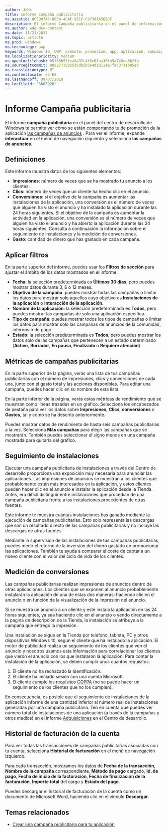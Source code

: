 ```yaml
---
author: JnHs
title: Informe Campaña publicitaria
ms.assetid: 8C5907A6-8059-4CAF-951F-C97301A5EEDF
description: El informe Campaña publicitaria en el panel de información del Centro de desarrollo de Windows te permite ver el rendimiento de las campañas de anuncios de promoción de tu aplicación.
ms.author: wdg-dev-content
ms.date: 11/21/2017
ms.topic: article
ms.prod: windows
ms.technology: uwp
keywords: Windows 10, UWP, promote, promoción, app, aplicación, campaign, campaña, report, informe, installs, instalaciones
ms.localizationpriority: medium
ms.openlocfilehash: b5f63b53fca8a97c4f6e61aa38f45a749ca0621b
ms.sourcegitcommit: 00d27738325d6db5b5e481911ae7fac0711b05eb
ms.translationtype: MT
ms.contentlocale: es-ES
ms.lasthandoff: 09/07/2018
ms.locfileid: "3665920"
---
```

# <a name="ad-campaign-report"></a>Informe Campaña publicitaria

El informe **campaña publicitaria** en el panel del centro de desarrollo de Windows te permite ver cómo se están comportando tu de promoción de la aplicación [las campañas de anuncios](create-an-ad-campaign-for-your-app.md) . Para ver el informe, expande **interactuar** en el menú de navegación izquierdo y selecciona **las campañas de anuncios**.

## <a name="definitions"></a>Definiciones

Este informe muestra datos de los siguientes elementos:

-   **Impresiones**: número de veces que se ha mostrado tu anuncio a los clientes.
-   **Clics**: número de veces que un cliente ha hecho clic en el anuncio.
-   **Conversiones**: si el objetivo de la campaña es aumentar las instalaciones de la aplicación, una conversión es el número de veces que alguien ha visto el anuncio y ha instalado la aplicación durante las 24 horas siguientes. Si el objetivo de la campaña es aumentar la actividad en la aplicación, una conversión es el número de veces que alguien ha visto el anuncio y ha abierto la aplicación durante las 24 horas siguientes. Consulta a continuación la información sobre el seguimiento de instalaciones y la medición de conversiones.
-   **Gasto**: cantidad de dinero que has gastado en cada campaña.

## <a name="apply-filters"></a>Aplicar filtros

En la parte superior del informe, puedes usar los **Filtros de sección** para ajustar el ámbito de los datos mostrados en el informe:

-   **Fecha**: la selección predeterminada es **Últimos 30 días**, pero puedes mostrar datos durante 3, 6 o 12 meses.
-   **Objetivo de la campaña**: puedes mostrar todas las campañas o limitar los datos para mostrar solo aquellos cuyo objetivo es **Instalaciones de la aplicación** o **Interacción de la aplicación**.
-   **Nombre de la aplicación**: la selección predeterminada es **Todos**, pero puedes mostrar las campañas de solo una aplicación específica.
-   **Tipo de campaña**: puedes mostrar todos los tipos de campañas o limitar los datos para mostrar solo las campañas de anuncios de la comunidad, internos o de pago.
-   **Estado**: la selección predeterminada es **Todos**, pero puedes mostrar los datos solo de las campañas que pertenecen a un estado determinado (**Activo**, **Borrador**, **En pausa**, **Finalizado** o **Requiere atención**).


## <a name="ad-campaign-metrics"></a>Métricas de campañas publicitarias

En la parte superior de la página, verás una lista de tus campañas publicitarias con el número de impresiones, clics y conversiones de cada una, junto con el gasto total y las acciones disponibles. Para editar una campaña, puedes hacer clic en su nombre de esta lista.

En la parte inferior de la página, verás estas métricas de rendimiento que se muestran como líneas trazadas en un gráfico. Selecciona los encabezados de pestaña para ver los datos sobre **Impresiones**, **Clics**, **conversiones** o **Gastos**, tal y como se ha descrito anteriormente.

Puedes mostrar datos de rendimiento de hasta seis campañas publicitarias a la vez. Selecciona **Más campañas** para elegir las campañas que se mostrarán. También puedes seleccionar el signo menos en una campaña mostrada para quitarla del gráfico.


## <a name="install-tracking"></a>Seguimiento de instalaciones

Ejecutar una campaña publicitaria de instalaciones a través del Centro de desarrollo proporciona una exposición muy necesaria para anunciar las aplicaciones. Las impresiones de anuncios se muestran a los clientes que probablemente están más interesados en la aplicación, y estos clientes pueden hacer clic en el anuncio e instalar la aplicación desde la Tienda. Antes, era difícil distinguir entre instalaciones que procedían de una campaña publicitaria frente a las instalaciones procedentes de otras fuentes.

Este informe te muestra cuántas instalaciones has ganado mediante la ejecución de campañas publicitarias. Esto solo representa las descargas que son un resultado directo de las campañas publicitarias y no incluye las descargas de otras fuentes.

Mediante la supervisión de las instalaciones de tus campañas publicitarias, puedes medir el retorno de la inversión del dinero gastado en promocionar las aplicaciones. También te ayuda a comparar el coste de captar a un nuevo cliente con el valor del ciclo de vida de los clientes.


## <a name="measuring-conversions"></a>Medición de conversiones

Las campañas publicitarias realizan impresiones de anuncios dentro de otras aplicaciones. Los clientes que se exponen al anuncio probablemente instalarán la aplicación de una de estas dos maneras: haciendo clic en el anuncio o en función de la visualización de la impresión del anuncio.

Si se muestra un anuncio a un cliente y este instala la aplicación en las 24 horas siguientes, ya sea haciendo clic en el anuncio o yendo directamente a la página de descripción de la Tienda, la instalación se atribuye a la campaña que entregó la impresión.

Una instalación se sigue en la Tienda por teléfono, tableta, PC y otros dispositivos Windows 10, según el cliente que ha instalado la aplicación. El motor de publicidad realiza un seguimiento de los clientes que ven el anuncio y nosotros usamos esta información para correlacionar los clientes que vieron el anuncio con los que instalaron la aplicación. Para contar la instalación de la aplicación, se deben cumplir unos cuantos requisitos:

1.  El cliente no ha rechazado la identificación.
2.  El cliente ha iniciado sesión con una cuenta Microsoft.
3.  El cliente cumple los requisitos [COPPA](http://go.microsoft.com/fwlink?LinkId=536558) (no se puede hacer un seguimiento de los clientes que no los cumplen).

En consecuencia, es posible que el seguimiento de instalaciones de la aplicación informe de una cantidad inferior al número real de instalaciones generadas por una campaña publicitaria. Ten en cuenta que puedes ver número total de instalaciones de una aplicación (a través de la campañas y otros medios) en el informe [Adquisiciones](acquisitions-report.md) en el Centro de desarrollo.


## <a name="account-billing-history"></a>Historial de facturación de la cuenta

Para ver todas las transacciones de campañas publicitarias asociadas con tu cuenta, selecciona **Historial de facturación** en el menú de navegación izquierdo.

Para cada transacción, mostramos los datos de **Fecha de la transacción**, **Nombre de la campaña** correspondiente, **Método de pago** cargado, **Id. de pago**, **Fecha de inicio de la facturación**, **Fecha de finalización de la facturación**, **Importe total** del cargo y **Estado del pago**.

Puedes descargar el historial de facturación de la cuenta como un documento de Microsoft Word, haciendo clic en el vínculo **Descargar**.

## <a name="related-topics"></a>Temas relacionados

* [Crear una campaña publicitaria para tu aplicación](create-an-ad-campaign-for-your-app.md)

 

 
